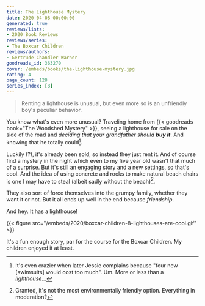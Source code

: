 ```yaml
---
title: The Lighthouse Mystery
date: 2020-04-08 00:00:00
generated: true
reviews/lists:
- 2020 Book Reviews
reviews/series:
- The Boxcar Children
reviews/authors:
- Gertrude Chandler Warner
goodreads_id: 363270
cover: /embeds/books/the-lighthouse-mystery.jpg
rating: 4
page_count: 128
series_index: [8]
---
```

> Renting a lighthouse is unusual, but even more so is an unfriendly boy's peculiar behavior.

You know what's even more unusual? Traveling home from {{< goodreads book="The Woodshed Mystery" >}}, seeing a lighthouse for sale on the side of the road and _deciding that your grandfather should **buy it**_. And knowing that he totally could[^wat].  

<!--more-->

Luckily (?), it's already been sold, so instead they just rent it. And of course find a mystery in the night which even to my five year old wasn't that much of a surprise. But it's still an engaging story and a new settings, so that's cool. And the idea of using concrete and rocks to make natural beach chairs is one I may have to steal (albeit sadly without the beach)[^environment].  

They also sort of force themselves into the grumpy family, whether they want it or not. But it all ends up well in the end because _friendship_.  

And hey. It has a lighthouse!  

{{< figure src="/embeds/2020/boxcar-children-8-lighthouses-are-cool.gif" >}}

It's a fun enough story, par for the course for the Boxcar Children. My children enjoyed it at least.  

[^wat]: It's even crazier when later Jessie complains because "four new [swimsuits] would cost too much". Um. More or less than a _lighthouse_...  

[^environment]: Granted, it's not the most environmentally friendly option. Everything in moderation?